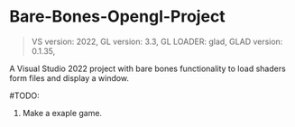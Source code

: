 # Bare-Bones-Opengl-Project
> VS version: 2022,
> GL version: 3.3,
> GL LOADER: glad,
> GLAD version: 0.1.35,

A Visual Studio 2022 project with bare bones functionality to load shaders form files and display a window.

#TODO:
1. Make a exaple game.
